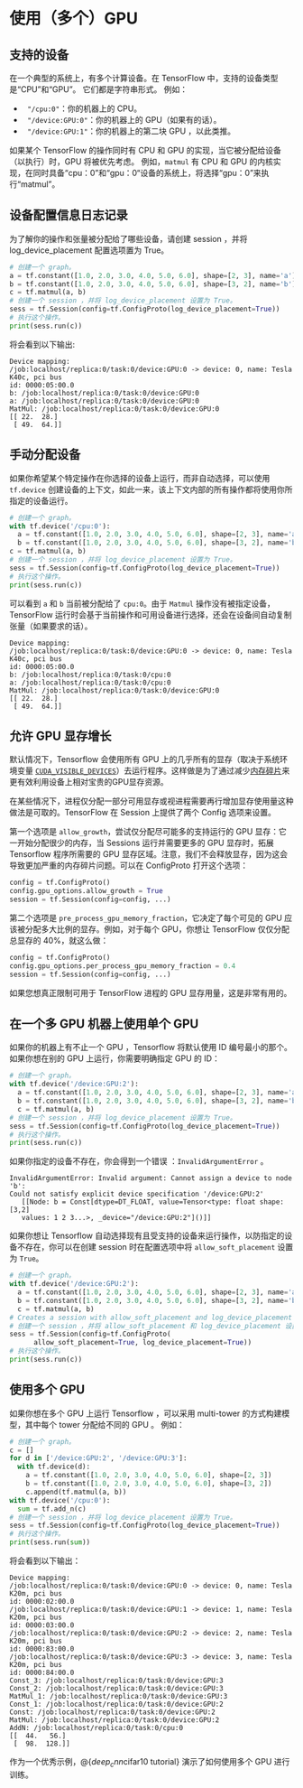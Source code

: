 # 使用（多个）GPU

## 支持的设备

在一个典型的系统上，有多个计算设备。在 TensorFlow 中，支持的设备类型是“CPU”和“GPU”。 它们都是字符串形式。
例如：

*   `"/cpu:0"`：你的机器上的 CPU。
*   `"/device:GPU:0"`：你的机器上的 GPU（如果有的话）。
*   `"/device:GPU:1"`：你的机器上的第二块 GPU ，以此类推。

如果某个 TensorFlow 的操作同时有 CPU 和 GPU 的实现，当它被分配给设备（以执行）时，GPU 将被优先考虑。 例如，`matmul` 有 CPU 和 GPU 的内核实现，在同时具备“cpu：0”和“gpu：0“设备的系统上，将选择“gpu：0”来执行“matmul”。

## 设备配置信息日志记录

为了解你的操作和张量被分配给了哪些设备，请创建 session ，并将 log_device_placement 配置选项置为 True。

```python
# 创建一个 graph。
a = tf.constant([1.0, 2.0, 3.0, 4.0, 5.0, 6.0], shape=[2, 3], name='a')
b = tf.constant([1.0, 2.0, 3.0, 4.0, 5.0, 6.0], shape=[3, 2], name='b')
c = tf.matmul(a, b)
# 创建一个 session ，并将 log_device_placement 设置为 True。
sess = tf.Session(config=tf.ConfigProto(log_device_placement=True))
# 执行这个操作。
print(sess.run(c))
```

将会看到以下输出:

```
Device mapping:
/job:localhost/replica:0/task:0/device:GPU:0 -> device: 0, name: Tesla K40c, pci bus
id: 0000:05:00.0
b: /job:localhost/replica:0/task:0/device:GPU:0
a: /job:localhost/replica:0/task:0/device:GPU:0
MatMul: /job:localhost/replica:0/task:0/device:GPU:0
[[ 22.  28.]
 [ 49.  64.]]

```

## 手动分配设备

如果你希望某个特定操作在你选择的设备上运行，而非自动选择，可以使用 `tf.device` 创建设备的上下文，如此一来，该上下文内部的所有操作都将使用你所指定的设备运行。

```python
# 创建一个 graph。
with tf.device('/cpu:0'):
  a = tf.constant([1.0, 2.0, 3.0, 4.0, 5.0, 6.0], shape=[2, 3], name='a')
  b = tf.constant([1.0, 2.0, 3.0, 4.0, 5.0, 6.0], shape=[3, 2], name='b')
c = tf.matmul(a, b)
# 创建一个 session ，并将 log_device_placement 设置为 True。
sess = tf.Session(config=tf.ConfigProto(log_device_placement=True))
# 执行这个操作。
print(sess.run(c))
```

可以看到 `a` 和 `b` 当前被分配给了 `cpu:0`。由于 `Matmul` 操作没有被指定设备，TensorFlow 运行时会基于当前操作和可用设备进行选择，还会在设备间自动复制张量（如果要求的话）。



```
Device mapping:
/job:localhost/replica:0/task:0/device:GPU:0 -> device: 0, name: Tesla K40c, pci bus
id: 0000:05:00.0
b: /job:localhost/replica:0/task:0/cpu:0
a: /job:localhost/replica:0/task:0/cpu:0
MatMul: /job:localhost/replica:0/task:0/device:GPU:0
[[ 22.  28.]
 [ 49.  64.]]
```

## 允许 GPU 显存增长


默认情况下，Tensorflow 会使用所有 GPU 上的几乎所有的显存（取决于系统环境变量 [`CUDA_VISIBLE_DEVICES`](https://docs.nvidia.com/cuda/cuda-c-programming-guide/index.html#env-vars)）去运行程序。这样做是为了通过减少[内存碎片](https://en.wikipedia.org/wiki/Fragmentation_\(computing\))来更有效利用设备上相对宝贵的GPU显存资源。

在某些情况下，进程仅分配一部分可用显存或视进程需要再行增加显存使用量这种做法是可取的。TensorFlow 在 Session 上提供了两个 Config 选项来设置。

第一个选项是 `allow_growth`，尝试仅分配尽可能多的支持运行的 GPU 显存：它一开始分配很少的内存，当 Sessions 运行并需要更多的 GPU 显存时，拓展 Tensorflow 程序所需要的 GPU 显存区域。注意，我们不会释放显存，因为这会导致更加严重的内存碎片问题。可以在 ConfigProto 打开这个选项：

```python
config = tf.ConfigProto()
config.gpu_options.allow_growth = True
session = tf.Session(config=config, ...)
```

第二个选项是 `pre_process_gpu_memory_fraction`，它决定了每个可见的 GPU 应该被分配多大比例的显存。例如，对于每个 GPU，你想让 TensorFlow 仅仅分配总显存的 40%，就这么做：

```python
config = tf.ConfigProto()
config.gpu_options.per_process_gpu_memory_fraction = 0.4
session = tf.Session(config=config, ...)
```

如果您想真正限制可用于 TensorFlow 进程的 GPU 显存用量，这是非常有用的。

## 在一个多 GPU 机器上使用单个 GPU

如果你的机器上有不止一个 GPU ，Tensorflow 将默认使用 ID 编号最小的那个。如果你想在别的 GPU 上运行，你需要明确指定 GPU 的 ID：

```python
# 创建一个 graph。
with tf.device('/device:GPU:2'):
  a = tf.constant([1.0, 2.0, 3.0, 4.0, 5.0, 6.0], shape=[2, 3], name='a')
  b = tf.constant([1.0, 2.0, 3.0, 4.0, 5.0, 6.0], shape=[3, 2], name='b')
  c = tf.matmul(a, b)
# 创建一个 session ，并将 log_device_placement 设置为 True。
sess = tf.Session(config=tf.ConfigProto(log_device_placement=True))
# 执行这个操作。
print(sess.run(c))
```

如果你指定的设备不存在，你会得到一个错误 ：`InvalidArgumentError` 。

```
InvalidArgumentError: Invalid argument: Cannot assign a device to node 'b':
Could not satisfy explicit device specification '/device:GPU:2'
   [[Node: b = Const[dtype=DT_FLOAT, value=Tensor<type: float shape: [3,2]
   values: 1 2 3...>, _device="/device:GPU:2"]()]]
```

如果你想让 Tensorflow 自动选择现有且受支持的设备来运行操作，以防指定的设备不存在，你可以在创建 session 时在配置选项中将 `allow_soft_placement` 设置为 `True`。

```python
# 创建一个 graph。
with tf.device('/device:GPU:2'):
  a = tf.constant([1.0, 2.0, 3.0, 4.0, 5.0, 6.0], shape=[2, 3], name='a')
  b = tf.constant([1.0, 2.0, 3.0, 4.0, 5.0, 6.0], shape=[3, 2], name='b')
  c = tf.matmul(a, b)
# Creates a session with allow_soft_placement and log_device_placement set
# 创建一个 session ，并将 allow_soft_placement 和 log_device_placement 设置为 True。
sess = tf.Session(config=tf.ConfigProto(
      allow_soft_placement=True, log_device_placement=True))
# 执行这个操作。
print(sess.run(c))
```

## 使用多个 GPU

如果你想在多个 GPU 上运行 Tensorflow ，可以采用 multi-tower 的方式构建模型，其中每个 tower 分配给不同的 GPU 。
例如：

```python
# 创建一个 graph。
c = []
for d in ['/device:GPU:2', '/device:GPU:3']:
  with tf.device(d):
    a = tf.constant([1.0, 2.0, 3.0, 4.0, 5.0, 6.0], shape=[2, 3])
    b = tf.constant([1.0, 2.0, 3.0, 4.0, 5.0, 6.0], shape=[3, 2])
    c.append(tf.matmul(a, b))
with tf.device('/cpu:0'):
  sum = tf.add_n(c)
# 创建一个 session ，并将 log_device_placement 设置为 True。
sess = tf.Session(config=tf.ConfigProto(log_device_placement=True))
# 执行这个操作。
print(sess.run(sum))
```

将会看到以下输出：

```
Device mapping:
/job:localhost/replica:0/task:0/device:GPU:0 -> device: 0, name: Tesla K20m, pci bus
id: 0000:02:00.0
/job:localhost/replica:0/task:0/device:GPU:1 -> device: 1, name: Tesla K20m, pci bus
id: 0000:03:00.0
/job:localhost/replica:0/task:0/device:GPU:2 -> device: 2, name: Tesla K20m, pci bus
id: 0000:83:00.0
/job:localhost/replica:0/task:0/device:GPU:3 -> device: 3, name: Tesla K20m, pci bus
id: 0000:84:00.0
Const_3: /job:localhost/replica:0/task:0/device:GPU:3
Const_2: /job:localhost/replica:0/task:0/device:GPU:3
MatMul_1: /job:localhost/replica:0/task:0/device:GPU:3
Const_1: /job:localhost/replica:0/task:0/device:GPU:2
Const: /job:localhost/replica:0/task:0/device:GPU:2
MatMul: /job:localhost/replica:0/task:0/device:GPU:2
AddN: /job:localhost/replica:0/task:0/cpu:0
[[  44.   56.]
 [  98.  128.]]
```

作为一个优秀示例，@{$deep_cnn$cifar10 tutorial} 演示了如何使用多个 GPU 进行训练。

